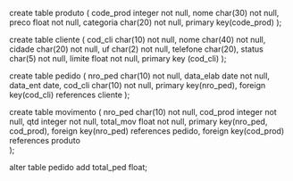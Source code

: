 ﻿create table produto (
	code_prod integer not null,
	nome char(30) not null,
	preco float not null,
	categoria char(20) not null,
	primary key(code_prod)
);


create table cliente (
	cod_cli char(10) not null,
	nome char(40) not null,
	cidade char(20) not null,
	uf char(2) not null,
	telefone char(20),
	status char(5) not null,
	limite float not null,
	primary key (cod_cli)
);

create table pedido (
	nro_ped char(10) not null,
	data_elab date not null,
	data_ent date,
	cod_cli char(10) not null,
	primary key(nro_ped),
	foreign key(cod_cli) references cliente
);

create table movimento (
	nro_ped char(10) not null,
	cod_prod integer not null,
	qtd integer not null,
	total_mov float not null,
	primary key(nro_ped, cod_prod),
	foreign key(nro_ped) references pedido,
	foreign key(cod_prod) references produto	
);

alter table pedido add total_ped float;